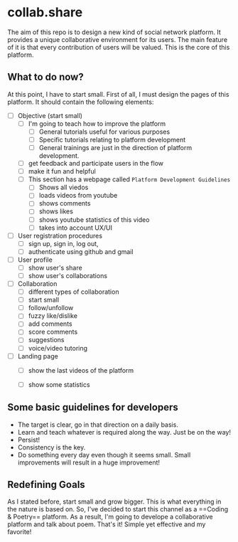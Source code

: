 # collab.share

The aim of this repo is to design a new kind of social network platform. It provides a unique collaborative environment for its users. The main feature of it is that every contribution of users will be valued. This is the core of this platform. 

## What to do now?
At this point, I have to start small. First of all, I must design the pages of this platform. It should contain the following elements:

- [ ] Objective (start small) 
    - [ ] I'm going to teach how to improve the platform
        - [ ] General tutorials useful for various purposes
        - [ ] Specific tutorials relating to platform development
        - [ ] General trainings are just in the direction of platform development.
    - [ ] get feedback and participate users in the flow
    - [ ] make it fun and helpful
    - [ ] This section has a webpage called `Platform Development Guidelines`
        - [ ] Shows all viedos
        - [ ] loads videos from youtube
        - [ ] shows comments
        - [ ] shows likes
        - [ ] shows youtube statistics of this video
        - [ ] takes into account UX/UI
    
- [ ] User registration procedures
    - [ ] sign up, sign in, log out, 
    - [ ] authenticate using github and gmail

- [ ] User profile
    - [ ] show user's share
    - [ ] show user's collaborations

- [ ] Collaboration
    - [ ] different types of collaboration
    - [ ] start small
    - [ ] follow/unfollow
    - [ ] fuzzy like/dislike
    - [ ] add comments
    - [ ] score comments
    - [ ] suggestions
    - [ ] voice/video tutoring

- [ ] Landing page
    - [ ] show the last videos of the platform
    - [ ] show some statistics


## Some basic guidelines for developers
- The target is clear, go in that direction on a daily basis.
- Learn and teach whatever is required along the way. Just be on the way!
- Persist!
- Consistency is the key.
- Do something every day even though it seems small. Small improvements will result in a huge improvement!

## Redefining Goals
As I stated before, start small and grow bigger. This is what everything in the nature is based on. So, I've decided to start this channel as a ==Coding & Poetry== platform. As a result, I'm going to develope a collaborative platform and talk about poem. That's it!
Simple yet effective and my favorite!




